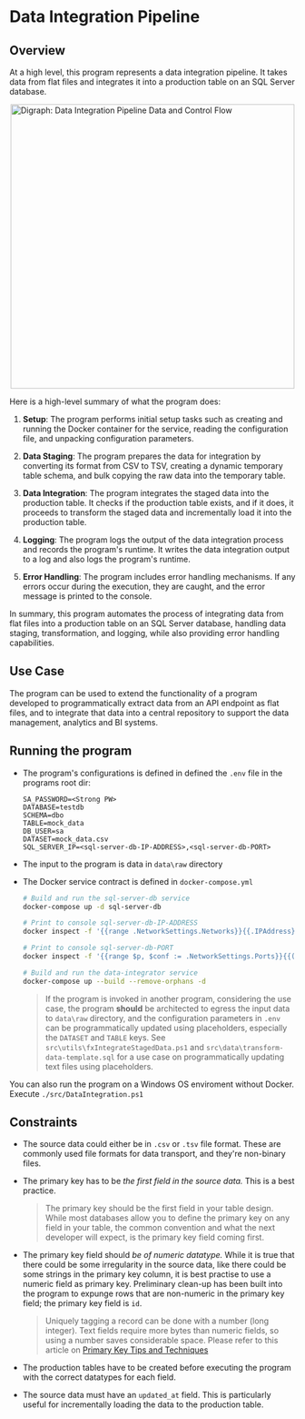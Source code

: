 # Data Integration Pipeline

## Overview
At a high level, this program represents a data integration pipeline. It takes data from flat files and integrates it into a production table on an SQL Server database. 

<img src="https://github.com/richardogoma/data-integration-pipeline/assets/108296666/22445f16-b39e-4e72-a61a-19eb76764ad1" alt="Digraph: Data Integration Pipeline Data and Control Flow" style="display: block; margin-left: auto; margin-right: auto;" width="500" height="500">

Here is a high-level summary of what the program does:

1. **Setup**: The program performs initial setup tasks such as creating and running the Docker container for the service, reading the configuration file, and unpacking configuration parameters.

2. **Data Staging**: The program prepares the data for integration by converting its format from CSV to TSV, creating a dynamic temporary table schema, and bulk copying the raw data into the temporary table.

3. **Data Integration**: The program integrates the staged data into the production table. It checks if the production table exists, and if it does, it proceeds to transform the staged data and incrementally load it into the production table.

4. **Logging**: The program logs the output of the data integration process and records the program's runtime. It writes the data integration output to a log and also logs the program's runtime.

5. **Error Handling**: The program includes error handling mechanisms. If any errors occur during the execution, they are caught, and the error message is printed to the console.

In summary, this program automates the process of integrating data from flat files into a production table on an SQL Server database, handling data staging, transformation, and logging, while also providing error handling capabilities.

## Use Case
The program can be used to extend the functionality of a program developed to programmatically extract data from an API endpoint as flat files, and to integrate that data into a central repository to support the data management, analytics and BI systems.

## Running the program
* The program's configurations is defined in defined the `.env` file in the programs root dir:
    ```env
    SA_PASSWORD=<Strong PW>
    DATABASE=testdb
    SCHEMA=dbo
    TABLE=mock_data
    DB_USER=sa
    DATASET=mock_data.csv
    SQL_SERVER_IP=<sql-server-db-IP-ADDRESS>,<sql-server-db-PORT>
    ```
* The input to the program is data in `data\raw` directory
* The Docker service contract is defined in `docker-compose.yml`

    ```bash
    # Build and run the sql-server-db service
    docker-compose up -d sql-server-db
    ```
    ```bash
    # Print to console sql-server-db-IP-ADDRESS
    docker inspect -f '{{range .NetworkSettings.Networks}}{{.IPAddress}}{{end}}' dc_sql-server-db
    ```
    ```bash
    # Print to console sql-server-db-PORT
    docker inspect -f '{{range $p, $conf := .NetworkSettings.Ports}}{{(index $conf 0).HostPort}} -> {{$p}}{{end}}' dc_sql-server-db
    ```
    ```bash
    # Build and run the data-integrator service
    docker-compose up --build --remove-orphans -d
    ```

    > If the program is invoked in another program, considering the use case, the program **should** be architected to egress the input data to `data\raw` directory, and the configuration parameters in `.env` can be programmatically updated using placeholders, especially the `DATASET` and `TABLE` keys. 
    See `src\utils\fxIntegrateStagedData.ps1` and `src\data\transform-data-template.sql` for a use case on programmatically updating text files using placeholders.

You can also run the program on a Windows OS enviroment without Docker. Execute `./src/DataIntegration.ps1`

## Constraints
* The source data could either be in `.csv` or `.tsv` file format. These are commonly used file formats for data transport, and they're non-binary files.
* The primary key has to be _the first field in the source data._ This is a best practice.

    > The primary key should be the first field in your table design. While most databases allow you to define the primary key on any field in your table, the common convention and what the next developer will expect, is the primary key field coming first.

* The primary key field should _be of numeric datatype._ While it is true that there could be some irregularity in the source data, like there could be some strings in the primary key column, it is best practise to use a numeric field as primary key. Preliminary clean-up has been built into the program to expunge rows that are non-numeric in the primary key field; the primary key field is `id`. 

    > Uniquely tagging a record can be done with a number (long integer). Text fields require more bytes than numeric fields, so using a number saves considerable space. Please refer to this article on [Primary Key Tips and Techniques](https://www.fmsinc.com/free/newtips/PrimaryKey.asp)

* The production tables have to be created before executing the program with the correct datatypes for each field. 

* The source data must have an `updated_at` field. This is particularly useful for incrementally loading the data to the production table.



